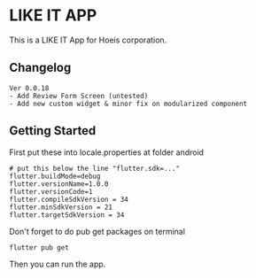 # LIKE IT APP

This is a LIKE IT App for Hoeis corporation.

## Changelog

```text
Ver 0.0.18
- Add Review Form Screen (untested)
- Add new custom widget & minor fix on modularized component
```

## Getting Started

First put these into locale.properties at folder android

```text
# put this below the line "flutter.sdk=..."
flutter.buildMode=debug
flutter.versionName=1.0.0
flutter.versionCode=1
flutter.compileSdkVersion = 34
flutter.minSdkVersion = 21
flutter.targetSdkVersion = 34
```

Don't forget to do pub get packages on terminal

```shell
flutter pub get
```

Then you can run the app.
